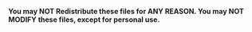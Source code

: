 <b>You may NOT Redistribute these files for ANY REASON. You may NOT MODIFY these files, except for personal use. 